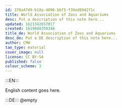 ```yaml
---
id: 378a4749-b18a-4096-bbf5-f39ed8942f1c
title: World Association of Zoos and Aquariums
desc: Put a description of this note here...
updated: 1621342657017
created: 1619088350348
title_de: World Association of Zoos and Aquariums
desc_de: Put a DE description of this note here...
author: CMW
tao_type: material
cover_image: null
license: CC BY-SA
published: false
colour_scheme: 3
---
```


:::EN:::

English content goes here.

:::DE:::
@empty
